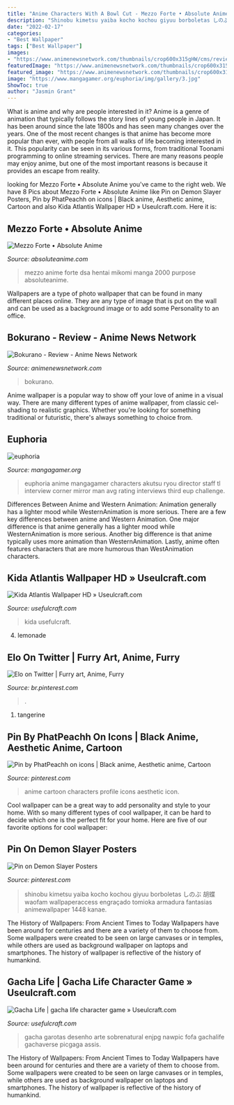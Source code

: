 ```yaml
---
title: "Anime Characters With A Bowl Cut - Mezzo Forte • Absolute Anime"
description: "Shinobu kimetsu yaiba kocho kochou giyuu borboletas しのぶ 胡蝶 waofam wallpaperaccess engraçado tomioka armadura fantasias animewallpaper 1448 kanae"
date: "2022-02-17"
categories:
- "Best Wallpaper"
tags: ["Best Wallpaper"]
images:
- "https://www.animenewsnetwork.com/thumbnails/crop600x315gHW/cms/review/100472/c34543e21a7d483c4ee04c43bf6224941457473875_full.jpg"
featuredImage: "https://www.animenewsnetwork.com/thumbnails/crop600x315gHW/cms/review/100472/c34543e21a7d483c4ee04c43bf6224941457473875_full.jpg"
featured_image: "https://www.animenewsnetwork.com/thumbnails/crop600x315gHW/cms/review/100472/c34543e21a7d483c4ee04c43bf6224941457473875_full.jpg"
image: "https://www.mangagamer.org/euphoria/img/gallery/3.jpg"
ShowToc: true
author: "Jasmin Grant"
---
```



What is anime and why are people interested in it?
Anime is a genre of animation that typically follows the story lines of young people in Japan. It has been around since the late 1800s and has seen many changes over the years. One of the most recent changes is that anime has become more popular than ever, with people from all walks of life becoming interested in it. This popularity can be seen in its various forms, from traditional Toonami programming to online streaming services. There are many reasons people may enjoy anime, but one of the most important reasons is because it provides an escape from reality.

	

		
looking for Mezzo Forte • Absolute Anime you've came to the right web. We have 8 Pics about Mezzo Forte • Absolute Anime like Pin on Demon Slayer Posters, Pin by PhatPeachh on icons | Black anime, Aesthetic anime, Cartoon and also Kida Atlantis Wallpaper HD » Useulcraft.com. Here it is:
		
    
## Mezzo Forte • Absolute Anime

<img loading=lazy src="https://www.absoluteanime.com/mezzo_forte/index.jpg" onerror="this.onerror=null;this.src='https://tse1.mm.bing.net/th?id=OIP.fHlffir5i3BEKwmJp8s4BAAAAA&amp;pid=15.1';" alt="Mezzo Forte • Absolute Anime">

_Source: absoluteanime.com_

>mezzo anime forte dsa hentai mikomi manga 2000 purpose absoluteanime. 

	



Wallpapers are a type of photo wallpaper that can be found in many different places online. They are any type of image that is put on the wall and can be used as a background image or to add some Personality to an office.

    
## Bokurano - Review - Anime News Network

<img loading=lazy src="https://www.animenewsnetwork.com/thumbnails/crop600x315gHW/cms/review/100472/c34543e21a7d483c4ee04c43bf6224941457473875_full.jpg" onerror="this.onerror=null;this.src='https://tse2.mm.bing.net/th?id=OIP.LrX2ZTwH3kZw6eAN9ezBywHaD4&amp;pid=15.1';" alt="Bokurano - Review - Anime News Network">

_Source: animenewsnetwork.com_

>bokurano. 

	

Anime wallpaper is a popular way to show off your love of anime in a visual way. There are many different types of anime wallpaper, from classic cel-shading to realistic graphics. Whether you're looking for something traditional or futuristic, there's always something to choice from.

    
## Euphoria

<img loading=lazy src="https://www.mangagamer.org/euphoria/img/gallery/3.jpg" onerror="this.onerror=null;this.src='https://tse4.mm.bing.net/th?id=OIP.dladzbPeMM2JSWeyNkkjAQHaFj&amp;pid=15.1';" alt="euphoria">

_Source: mangagamer.org_

>euphoria anime mangagamer characters akutsu ryou director staff tl interview corner mirror man avg rating interviews third eup challenge. 

	

Differences Between Anime and Western Animation: Animation generally has a lighter mood while WesternAnimation is more serious.
There are a few key differences between anime and Western Animation. One major difference is that anime generally has a lighter mood while WesternAnimation is more serious. Another big difference is that anime typically uses more animation than WesternAnimation. Lastly, anime often features characters that are more humorous than WestAnimation characters.

    
## Kida Atlantis Wallpaper HD » Useulcraft.com

<img loading=lazy src="https://www.usefulcraft.com/wp-content/uploads/2019/12/KidaAtlantis17.jpg" onerror="this.onerror=null;this.src='https://tse4.mm.bing.net/th?id=OIP.75w7W5Rf0uObsgzJAIqfXwHaL2&amp;pid=15.1';" alt="Kida Atlantis Wallpaper HD » Useulcraft.com">

_Source: usefulcraft.com_

>kida usefulcraft. 

	

4. lemonade 

    
## Elo On Twitter | Furry Art, Anime, Furry

<img loading=lazy src="https://i.pinimg.com/736x/f6/13/59/f61359d029ee0ce78e5c323715a554e4.jpg" onerror="this.onerror=null;this.src='https://tse1.mm.bing.net/th?id=OIP.bDhqfK4K_yx2UJAfPCR8CgHaJ5&amp;pid=15.1';" alt="Elo on Twitter | Furry art, Anime, Furry">

_Source: br.pinterest.com_

>. 

	

1. tangerine 

    
## Pin By PhatPeachh On Icons | Black Anime, Aesthetic Anime, Cartoon

<img loading=lazy src="https://i.pinimg.com/736x/1a/6e/6c/1a6e6cdd490a3578873c4fdc6528971a.jpg" onerror="this.onerror=null;this.src='https://tse1.mm.bing.net/th?id=OIP.4Kfval95xiUe_7W4jCm9xgHaGd&amp;pid=15.1';" alt="Pin by PhatPeachh on icons | Black anime, Aesthetic anime, Cartoon">

_Source: pinterest.com_

>anime cartoon characters profile icons aesthetic icon. 

	

Cool wallpaper can be a great way to add personality and style to your home. With so many different types of cool wallpaper, it can be hard to decide which one is the perfect fit for your home. Here are five of our favorite options for cool wallpaper: 

    
## Pin On Demon Slayer Posters

<img loading=lazy src="https://i.pinimg.com/736x/e9/d9/a8/e9d9a8553aa1287832b707f046ee520e.jpg" onerror="this.onerror=null;this.src='https://tse3.mm.bing.net/th?id=OIP.4DqbMN4g6EfyqgdRRru_LQAAAA&amp;pid=15.1';" alt="Pin on Demon Slayer Posters">

_Source: pinterest.com_

>shinobu kimetsu yaiba kocho kochou giyuu borboletas しのぶ 胡蝶 waofam wallpaperaccess engraçado tomioka armadura fantasias animewallpaper 1448 kanae. 

	

The History of Wallpapers: From Ancient Times to Today
Wallpapers have been around for centuries and there are a variety of them to choose from. Some wallpapers were created to be seen on large canvases or in temples, while others are used as background wallpaper on laptops and smartphones. The history of wallpaper is reflective of the history of humankind.

    
## Gacha Life | Gacha Life Character Game » Useulcraft.com

<img loading=lazy src="https://www.usefulcraft.com/wp-content/uploads/2019/12/gacha-life-17.jpg" onerror="this.onerror=null;this.src='https://tse1.mm.bing.net/th?id=OIP.SOE_IcOG_u02BGz2pCncFgHaHa&amp;pid=15.1';" alt="Gacha Life | gacha life character game » Useulcraft.com">

_Source: usefulcraft.com_

>gacha garotas desenho arte sobrenatural enjpg nawpic fofa gachalife gachaverse picgaga assis. 

	

The History of Wallpapers: From Ancient Times to Today
Wallpapers have been around for centuries and there are a variety of them to choose from. Some wallpapers were created to be seen on large canvases or in temples, while others are used as background wallpaper on laptops and smartphones. The history of wallpaper is reflective of the history of humankind.

